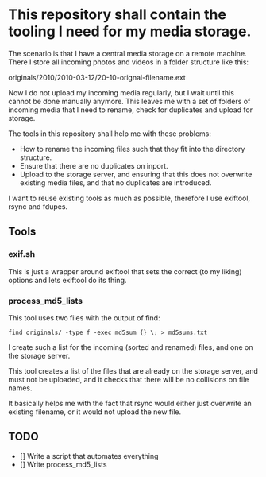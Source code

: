# This repository shall contain the tooling I need for my media storage.

The scenario is that I have a central media storage on a remote machine. There
I store all incoming photos and videos in a folder structure like this:

originals/2010/2010-03-12/20-10-orignal-filename.ext

Now I do not upload my incoming media regularly, but I wait until this cannot
be done manually anymore. This leaves me with a set of folders of incoming
media that I need to rename, check for duplicates and upload for storage.

The tools in this repository shall help me with these problems:
- How to rename the incoming files such that they fit into the directory
  structure.
- Ensure that there are no duplicates on inport.
- Upload to the storage server, and ensuring that this does not overwrite
  existing media files, and that no duplicates are introduced.

I want to reuse existing tools as much as possible, therefore I use exiftool,
rsync and fdupes.

## Tools
### exif.sh

This is just a wrapper around exiftool that sets the correct (to my liking)
options and lets exiftool do its thing.

### process_md5_lists

This tool uses two files with the output of find:

```shell
find originals/ -type f -exec md5sum {} \; > md5sums.txt
```

I create such a list for the incoming (sorted and renamed) files, and one on
the storage server.

This tool creates a list of the files that are already on the storage server,
and must not be uploaded, and it checks that there will be no collisions on
file names.

It basically helps me with the fact that rsync would either just overwrite an
existing filename, or it would not upload the new file.

## TODO

- [] Write a script that automates everything
- [] Write process_md5_lists
